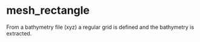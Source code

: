 # mesh_rectangle
From a bathymetry file (xyz) a regular grid is defined and the bathymetry is extracted.
